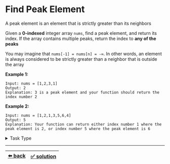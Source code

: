 # Find Peak Element

A peak element is an element that is strictly greater than its neighbors

Given a __0-indexed__ integer array `nums`, find a peak element, and return its index. If the array contains multiple peaks, return the index to __any of the peaks__

You may imagine that `nums[-1] = nums[n] = -∞`. In other words, an element is always considered to be strictly greater than a neighbor that is outside the array

__Example 1:__

```
Input: nums = [1,2,3,1]
Output: 2
Explanation: 3 is a peak element and your function should return the index number 2
```

__Example 2:__

```
Input: nums = [1,2,1,3,5,6,4]
Output: 5
Explanation: Your function can return either index number 1 where the peak element is 2, or index number 5 where the peak element is 6
```

<details>

<summary>Task Type</summary>

This is simply a type of task where we iterate an array using one pointer and get the solution

__Note:__ "pointer" is when we save number to variable like `i` and use `i` as an index of the array and increment or decrement `i` per iteration, the `i` variable is thus called a _pointer_

__Note:__ just to be clear, "iteration" is the code that runs inside the braces of the for-loop (each time the same code is run but with different values of the variable `i` (pointer) for example starting at 0 and ending with the index of the last element of the array)

__Note:__ just to be clear, when we say "iterate an array" it means go over all the elements of the array (for example in the for-loop)

We have already seen a similar task called [Love Triangle](../../cheatsheet/love-triangles.js). To solve that task we also simply iterate an array (and do certain things as we iterate it of course)

__Note:__ in the Love Triangle task as we iterate the array we also employ a technique where we use _values_ of elements of the array as _indexes_ (in order to check if there is a cycle)

__Note:__ we have already seen a lot of tasks of the One Pointer One Array type:
- [Palindrome](../../1\)%20Task%20Challanges.md#3-palindrome)
- [Stringo Reverso](../../1\)%20Task%20Challanges.md#17-stringo-reverso)
- [Reverse Word Order](../../1\)%20Task%20Challanges.md#18-reverse-word-order)
- [Reverse Words In Place](../../1\)%20Task%20Challanges.md#19-reverse-words-in-place)

</details>

---

| [:arrow_left: back](../task-type.md) | [:white_check_mark: solution](./solution.js) |
| :---: | :---: |
